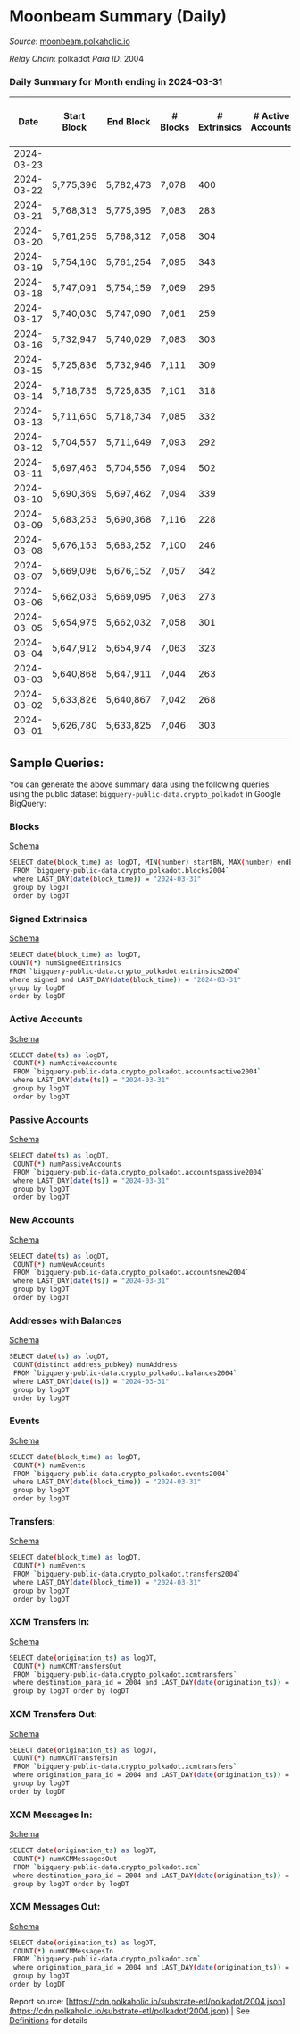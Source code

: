 # Moonbeam Summary (Daily)

_Source_: [moonbeam.polkaholic.io](https://moonbeam.polkaholic.io)

*Relay Chain*: polkadot
*Para ID*: 2004



### Daily Summary for Month ending in 2024-03-31


| Date    | Start Block | End Block | # Blocks | # Extrinsics | # Active Accounts | # Passive Accounts | # New Accounts | # Addresses | # Events  | # Transfers ($USD) | # XCM Transfers In ($USD) | # XCM Transfers Out ($USD) | # XCM In | # XCM Out | Issues |
|---------|-------------|-----------|----------|--------------|-------------------|--------------------|----------------|-------------|-----------|--------------------|---------------------------|----------------------------|----------|-----------|--------|
| 2024-03-23 |  |  |  |  |  |  |  |  |  |   |   |   |  |  |  |
| 2024-03-22 | 5,775,396 | 5,782,473 | 7,078 | 400 |  |  |  |  | 1,374,669 | 74,747 ($13,192,236.55) |   |   |  |  |  |
| 2024-03-21 | 5,768,313 | 5,775,395 | 7,083 | 283 |  |  |  | 2,003,696 | 1,336,922 | 84,424 ($7,438,007.61) |   |   |  |  |  |
| 2024-03-20 | 5,761,255 | 5,768,312 | 7,058 | 304 |  |  |  | 1,987,897 | 1,110,384 | 47,086 ($8,232,776.62) |   |   |  |  |  |
| 2024-03-19 | 5,754,160 | 5,761,254 | 7,095 | 343 |  |  |  | 1,986,248 | 1,222,953 | 53,673 ($9,068,630.86) |   |   |  |  |  |
| 2024-03-18 | 5,747,091 | 5,754,159 | 7,069 | 295 |  |  |  | 1,984,676 | 1,324,926 | 52,129 ($8,276,469.14) |   |   |  |  |  |
| 2024-03-17 | 5,740,030 | 5,747,090 | 7,061 | 259 |  |  |  | 1,983,143 | 1,769,292 | 110,963 ($10,483,640.22) |   |   |  |  |  |
| 2024-03-16 | 5,732,947 | 5,740,029 | 7,083 | 303 |  |  |  | 1,981,614 | 1,222,406 | 51,263 ($11,054,367.56) |   |   |  |  |  |
| 2024-03-15 | 5,725,836 | 5,732,946 | 7,111 | 309 |  |  |  | 1,980,206 | 1,263,482 | 60,198 ($8,909,005.00) |   |   |  |  |  |
| 2024-03-14 | 5,718,735 | 5,725,835 | 7,101 | 318 |  |  |  | 1,978,460 | 1,246,317 | 52,771 ($16,834,669.33) |   |   |  |  |  |
| 2024-03-13 | 5,711,650 | 5,718,734 | 7,085 | 332 |  |  |  | 1,976,766 | 1,344,134 | 56,823 ($18,552,909.07) |   |   |  |  |  |
| 2024-03-12 | 5,704,557 | 5,711,649 | 7,093 | 292 |  |  |  | 1,973,970 | 1,619,808 | 97,221 ($17,530,580.13) |   |   |  |  |  |
| 2024-03-11 | 5,697,463 | 5,704,556 | 7,094 | 502 |  |  |  | 1,972,187 | 1,447,622 | 75,714 ($39,875,429.56) |   |   |  |  |  |
| 2024-03-10 | 5,690,369 | 5,697,462 | 7,094 | 339 |  |  |  | 1,970,215 | 1,307,755 | 61,311 ($13,283,000.83) |   |   |  |  |  |
| 2024-03-09 | 5,683,253 | 5,690,368 | 7,116 | 228 |  |  |  | 1,967,799 | 1,150,014 | 53,820 ($6,091,252.94) |   |   |  |  |  |
| 2024-03-08 | 5,676,153 | 5,683,252 | 7,100 | 246 |  |  |  | 1,965,098 | 1,242,788 | 52,938 ($13,939,260.41) |   |   |  |  |  |
| 2024-03-07 | 5,669,096 | 5,676,152 | 7,057 | 342 |  |  |  | 1,963,309 | 1,336,214 | 59,088 ($9,828,199.92) |   |   |  |  |  |
| 2024-03-06 | 5,662,033 | 5,669,095 | 7,063 | 273 |  |  |  | 1,960,931 | 1,258,971 | 64,283 ($10,954,448.07) |   |   |  |  |  |
| 2024-03-05 | 5,654,975 | 5,662,032 | 7,058 | 301 |  |  |  | 1,958,347 | 1,357,425 | 68,462 ($13,695,648.55) |   |   |  |  |  |
| 2024-03-04 | 5,647,912 | 5,654,974 | 7,063 | 323 |  |  |  | 1,956,454 | 1,217,244 | 63,614 ($8,334,942.93) |   |   |  |  |  |
| 2024-03-03 | 5,640,868 | 5,647,911 | 7,044 | 263 |  |  |  | 1,954,402 | 1,388,111 | 71,105 ($6,238,558.87) |   |   |  |  |  |
| 2024-03-02 | 5,633,826 | 5,640,867 | 7,042 | 268 |  |  |  | 1,950,783 | 1,335,771 | 62,112 ($4,506,259.22) |   |   |  |  |  |
| 2024-03-01 | 5,626,780 | 5,633,825 | 7,046 | 303 |  |  |  | 1,947,431 | 1,163,270 | 50,990 ($10,753,226.39) |   |   |  |  |  |

## Sample Queries:
You can generate the above summary data using the following queries using the public dataset `bigquery-public-data.crypto_polkadot` in Google BigQuery:


### Blocks 

[Schema](https://github.com/colorfulnotion/substrate-etl/blob/main/schema/blocks.json)

```bash
SELECT date(block_time) as logDT, MIN(number) startBN, MAX(number) endBN, COUNT(*) numBlocks 
 FROM `bigquery-public-data.crypto_polkadot.blocks2004`  
 where LAST_DAY(date(block_time)) = "2024-03-31" 
 group by logDT 
 order by logDT
```

### Signed Extrinsics 

[Schema](https://github.com/colorfulnotion/substrate-etl/blob/main/schema/extrinsics.json)

```bash
SELECT date(block_time) as logDT, 
COUNT(*) numSignedExtrinsics 
FROM `bigquery-public-data.crypto_polkadot.extrinsics2004`  
where signed and LAST_DAY(date(block_time)) = "2024-03-31" 
group by logDT 
order by logDT
```

### Active Accounts 

[Schema](https://github.com/colorfulnotion/substrate-etl/blob/main/schema/accountsactive.json)

```bash
SELECT date(ts) as logDT, 
 COUNT(*) numActiveAccounts 
 FROM `bigquery-public-data.crypto_polkadot.accountsactive2004` 
 where LAST_DAY(date(ts)) = "2024-03-31" 
 group by logDT 
 order by logDT
```

### Passive Accounts 

[Schema](https://github.com/colorfulnotion/substrate-etl/blob/main/schema/accountspassive.json)

```bash
SELECT date(ts) as logDT, 
 COUNT(*) numPassiveAccounts 
 FROM `bigquery-public-data.crypto_polkadot.accountspassive2004` 
 where LAST_DAY(date(ts)) = "2024-03-31" 
 group by logDT 
 order by logDT
```

### New Accounts 

[Schema](https://github.com/colorfulnotion/substrate-etl/blob/main/schema/accountsnew.json)

```bash
SELECT date(ts) as logDT, 
 COUNT(*) numNewAccounts 
 FROM `bigquery-public-data.crypto_polkadot.accountsnew2004` 
 where LAST_DAY(date(ts)) = "2024-03-31" 
 group by logDT
 order by logDT
```

### Addresses with Balances 

[Schema](https://github.com/colorfulnotion/substrate-etl/blob/main/schema/balances.json)

```bash
SELECT date(ts) as logDT,
 COUNT(distinct address_pubkey) numAddress 
 FROM `bigquery-public-data.crypto_polkadot.balances2004` 
 where LAST_DAY(date(ts)) = "2024-03-31" 
 group by logDT 
 order by logDT
```

### Events 

[Schema](https://github.com/colorfulnotion/substrate-etl/blob/main/schema/events.json)

```bash
SELECT date(block_time) as logDT, 
 COUNT(*) numEvents 
 FROM `bigquery-public-data.crypto_polkadot.events2004` 
 where LAST_DAY(date(block_time)) = "2024-03-31" 
 group by logDT 
 order by logDT
```

### Transfers:

[Schema](https://github.com/colorfulnotion/substrate-etl/blob/main/schema/transfers.json)

```bash
SELECT date(block_time) as logDT, 
 COUNT(*) numEvents 
 FROM `bigquery-public-data.crypto_polkadot.transfers2004` 
 where LAST_DAY(date(block_time)) = "2024-03-31" 
 group by logDT 
 order by logDT
```

### XCM Transfers In: 

[Schema](https://github.com/colorfulnotion/substrate-etl/blob/main/schema/xcmtransfers.json)

```bash
SELECT date(origination_ts) as logDT, 
 COUNT(*) numXCMTransfersOut 
 FROM `bigquery-public-data.crypto_polkadot.xcmtransfers` 
 where destination_para_id = 2004 and LAST_DAY(date(origination_ts)) = "2024-03-31" 
 group by logDT order by logDT
```

### XCM Transfers Out: 

[Schema](https://github.com/colorfulnotion/substrate-etl/blob/main/schema/xcmtransfers.json)

```bash
SELECT date(origination_ts) as logDT, 
 COUNT(*) numXCMTransfersIn 
 FROM `bigquery-public-data.crypto_polkadot.xcmtransfers` 
 where origination_para_id = 2004 and LAST_DAY(date(origination_ts)) = "2024-03-31" 
 group by logDT 
order by logDT
```

### XCM Messages In: 

[Schema](https://github.com/colorfulnotion/substrate-etl/blob/main/schema/xcm.json)

```bash
SELECT date(origination_ts) as logDT, 
 COUNT(*) numXCMMessagesOut 
 FROM `bigquery-public-data.crypto_polkadot.xcm` 
 where destination_para_id = 2004 and LAST_DAY(date(origination_ts)) = "2024-03-31" 
 group by logDT order by logDT
```

### XCM Messages Out: 

[Schema](https://github.com/colorfulnotion/substrate-etl/blob/main/schema/xcm.json)

```bash
SELECT date(origination_ts) as logDT, 
 COUNT(*) numXCMMessagesIn 
 FROM `bigquery-public-data.crypto_polkadot.xcm` 
 where origination_para_id = 2004 and LAST_DAY(date(origination_ts)) = "2024-03-31" 
 group by logDT 
order by logDT
```


Report source: [https://cdn.polkaholic.io/substrate-etl/polkadot/2004.json](https://cdn.polkaholic.io/substrate-etl/polkadot/2004.json) | See [Definitions](/DEFINITIONS.md) for details
